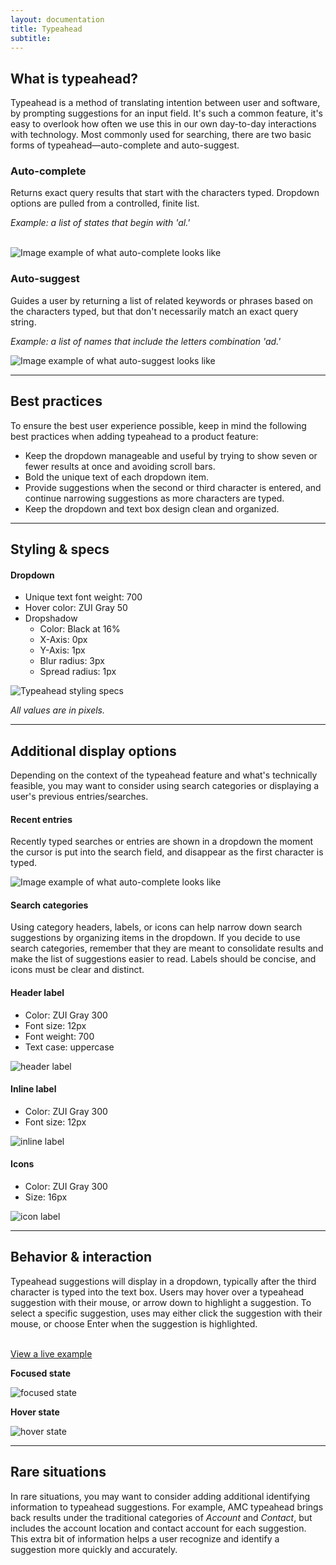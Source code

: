 ```yaml
---
layout: documentation
title: Typeahead
subtitle:
---
```


## What is typeahead?

Typeahead is a method of translating intention between user and software, by prompting suggestions for an input field. It's such a common feature, it's easy to overlook how often we use this in our own day-to-day interactions with technology. Most commonly used for searching, there are two basic forms of typeahead—auto-complete and auto-suggest.

<Spacer size="small"/>

<Grid>

<GridCol col="span-6">

### Auto-complete

Returns exact query results that start with the characters typed. Dropdown options are pulled from a controlled, finite list.

_Example: a list of states that begin with 'al.'_
<br><br>

![Image example of what auto-complete looks like](/images/components/typeahead/auto_Complete.svg)

</GridCol>

<GridCol col="span-6">

### Auto-suggest

Guides a user by returning a list of related keywords or phrases based on the characters typed, but that don't necessarily match an exact query string.

_Example: a list of names that include the letters combination 'ad.'_

![Image example of what auto-suggest looks like](/images/components/typeahead/auto_Suggest.svg)

</GridCol>

</Grid>

---

## Best practices

To ensure the best user experience possible, keep in mind the following best practices when adding typeahead to a product feature:

- Keep the dropdown manageable and useful by trying to show seven or fewer results at once and avoiding scroll bars.
- Bold the unique text of each dropdown item.
- Provide suggestions when the second or third character is entered, and continue narrowing suggestions as more characters are typed.
- Keep the dropdown and text box design clean and organized.

---

## Styling & specs

<Grid>

<GridCol col="span-4">

#### Dropdown

- Unique text font weight: 700
- Hover color: ZUI Gray 50
- Dropshadow
  - Color: Black at 16%
  - X-Axis: 0px
  - Y-Axis: 1px
  - Blur radius: 3px
  - Spread radius: 1px

</GridCol>

<GridCol col="span-8">

![Typeahead styling specs](/images/components/typeahead/styling_Specs.svg)

_All values are in pixels._

</GridCol>

</Grid>

<hr>

## Additional display options

Depending on the context of the typeahead feature and what's technically feasible, you may want to consider using search categories or displaying a user's previous entries/searches.
<Spacer size="small"/>

#### Recent entries

Recently typed searches or entries are shown in a dropdown the moment the cursor is put into the search field, and disappear as the first character is typed.

![Image example of what auto-complete looks like](/images/components/typeahead/recent_Searches.svg)

<Spacer size="small"/>

#### Search categories

Using category headers, labels, or icons can help narrow down search suggestions by organizing items in the dropdown. If you decide to use search categories, remember that they are meant to consolidate results and make the list of suggestions easier to read. Labels should be concise, and icons must be clear and distinct.

<Spacer size="small"/>

#### Header label

- Color: ZUI Gray 300
- Font size: 12px
- Font weight: 700
- Text case: uppercase

![header label](/images/components/typeahead/header_Label.svg)

<Spacer size="small"/>

#### Inline label

- Color: ZUI Gray 300
- Font size: 12px

![inline label](/images/components/typeahead/inline_Label.svg)

#### Icons

- Color: ZUI Gray 300
- Size: 16px

![icon label](/images/components/typeahead/icon_Label.svg)

---

## Behavior & interaction

<Grid>

<GridCol col="span-4">
Typeahead suggestions will display in a dropdown, typically after the third character is typed into the text box. Users may hover over a typeahead suggestion with their mouse, or arrow down to highlight a suggestion. To select a specific suggestion, uses may either click the suggestion with their mouse, or choose Enter when the suggestion is highlighted.
<br><br>

[View a live example](/design-system/components/dropdown-multi-selects/?tab=demos)

</GridCol>

<GridCol col="span-4">

**Focused state**

![focused state](/images/components/typeahead/focused_State.svg)

</GridCol>

<GridCol col="span-4">

**Hover state**

![hover state](/images/components/typeahead/hover_State.svg)

</GridCol>

</Grid>

---

## Rare situations

In rare situations, you may want to consider adding additional identifying information to typeahead suggestions. For example, AMC typeahead brings back results under the traditional categories of _Account_ and _Contact_, but includes the account location and contact account for each suggestion. This extra bit of information helps a user recognize and identify a suggestion more quickly and accurately.
